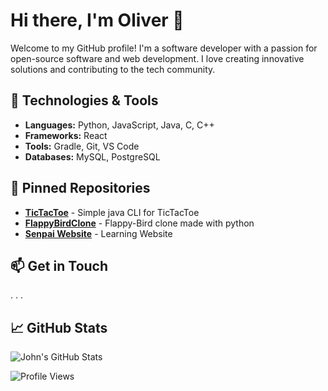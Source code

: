 # Hi there, I'm Oliver 👋

Welcome to my GitHub profile! I'm a software developer with a passion for open-source software and web development. I love creating innovative solutions and contributing to the tech community.

## 🔧 Technologies & Tools

- **Languages:** Python, JavaScript, Java, C, C++
- **Frameworks:** React
- **Tools:** Gradle, Git, VS Code
- **Databases:** MySQL, PostgreSQL



## 📌 Pinned Repositories

- [**TicTacToe**](https://github.com/OliverIsBad/TIC-TAC-TOE) - Simple java CLI for TicTacToe
- [**FlappyBirdClone**](https://github.com/OliverIsBad/FlappyBirdClone) - Flappy-Bird clone made with python
- [**Senpai Website**](https://github.com/Team-A4-Softwareprojekt/Senpai-Frontend) - Learning Website 

## 📫 Get in Touch

. . . 

## 📈 GitHub Stats

![John's GitHub Stats](https://github-readme-stats.vercel.app/api?username=johndoe&show_icons=true&theme=radical)

![Profile Views](https://komarev.com/ghpvc/?username=johndoe&color=blueviolet)

